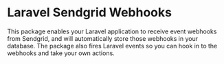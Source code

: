 # Laravel Sendgrid Webhooks

This package enables your Laravel application to receive event webhooks from Sendgrid, and will automatically store those 
webhooks in your database. The package also fires Laravel events so you can hook in to the webhooks and take your own 
actions.


